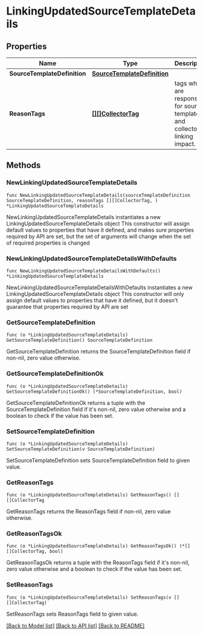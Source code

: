 # LinkingUpdatedSourceTemplateDetails

## Properties

Name | Type | Description | Notes
------------ | ------------- | ------------- | -------------
**SourceTemplateDefinition** | [**SourceTemplateDefinition**](SourceTemplateDefinition.md) |  | 
**ReasonTags** | [**[][]CollectorTag**]([]CollectorTag.md) | tags which are responsible for source template and collector linking impact. | 

## Methods

### NewLinkingUpdatedSourceTemplateDetails

`func NewLinkingUpdatedSourceTemplateDetails(sourceTemplateDefinition SourceTemplateDefinition, reasonTags [][]CollectorTag, ) *LinkingUpdatedSourceTemplateDetails`

NewLinkingUpdatedSourceTemplateDetails instantiates a new LinkingUpdatedSourceTemplateDetails object
This constructor will assign default values to properties that have it defined,
and makes sure properties required by API are set, but the set of arguments
will change when the set of required properties is changed

### NewLinkingUpdatedSourceTemplateDetailsWithDefaults

`func NewLinkingUpdatedSourceTemplateDetailsWithDefaults() *LinkingUpdatedSourceTemplateDetails`

NewLinkingUpdatedSourceTemplateDetailsWithDefaults instantiates a new LinkingUpdatedSourceTemplateDetails object
This constructor will only assign default values to properties that have it defined,
but it doesn't guarantee that properties required by API are set

### GetSourceTemplateDefinition

`func (o *LinkingUpdatedSourceTemplateDetails) GetSourceTemplateDefinition() SourceTemplateDefinition`

GetSourceTemplateDefinition returns the SourceTemplateDefinition field if non-nil, zero value otherwise.

### GetSourceTemplateDefinitionOk

`func (o *LinkingUpdatedSourceTemplateDetails) GetSourceTemplateDefinitionOk() (*SourceTemplateDefinition, bool)`

GetSourceTemplateDefinitionOk returns a tuple with the SourceTemplateDefinition field if it's non-nil, zero value otherwise
and a boolean to check if the value has been set.

### SetSourceTemplateDefinition

`func (o *LinkingUpdatedSourceTemplateDetails) SetSourceTemplateDefinition(v SourceTemplateDefinition)`

SetSourceTemplateDefinition sets SourceTemplateDefinition field to given value.


### GetReasonTags

`func (o *LinkingUpdatedSourceTemplateDetails) GetReasonTags() [][]CollectorTag`

GetReasonTags returns the ReasonTags field if non-nil, zero value otherwise.

### GetReasonTagsOk

`func (o *LinkingUpdatedSourceTemplateDetails) GetReasonTagsOk() (*[][]CollectorTag, bool)`

GetReasonTagsOk returns a tuple with the ReasonTags field if it's non-nil, zero value otherwise
and a boolean to check if the value has been set.

### SetReasonTags

`func (o *LinkingUpdatedSourceTemplateDetails) SetReasonTags(v [][]CollectorTag)`

SetReasonTags sets ReasonTags field to given value.



[[Back to Model list]](../README.md#documentation-for-models) [[Back to API list]](../README.md#documentation-for-api-endpoints) [[Back to README]](../README.md)


